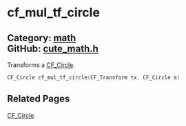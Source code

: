 [](../header.md ':include')

# cf_mul_tf_circle

Category: [math](/api_reference?id=math)  
GitHub: [cute_math.h](https://github.com/RandyGaul/cute_framework/blob/master/include/cute_math.h)  
---

Transforms a [CF_Circle](/math/cf_circle.md).

```cpp
CF_Circle cf_mul_tf_circle(CF_Transform tx, CF_Circle a)
```

## Related Pages

[CF_Circle](/math/cf_circle.md)  
